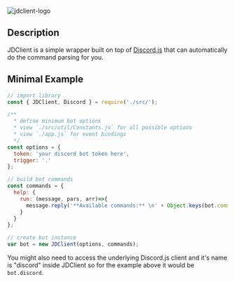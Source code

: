![jdclient-logo](https://i.ibb.co/h13RjW8/jdclientjs.png)

## Description
JDClient is a simple wrapper built on top of [Discord.js](https://discord.js.org/) that can automatically do the command parsing for you.

## Minimal Example
```javascript
// import library
const { JDClient, Discord } = require('./src/');

/**
  * define minimum bot options
  * view `./src/util/Constants.js` for all possible options
  * view `./app.js` for event bindings
  */
const options = {
  token: 'your discord bot token here',
  trigger: '.'
};

// build bot commands
const commands = {
  help: {
    run: (message, pars, arr)=>{
      message.reply('**Available commands:** \n' + Object.keys(bot.commands).join(', '))
    }
  }
};

// create bot instance
var bot = new JDClient(options, commands);
```
You might also need to access the underlying Discord.js client and it's name is "discord" inside JDClient so for the example above it would be ``bot.discord``.
